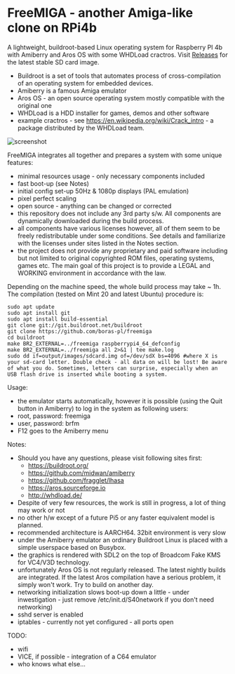 # FreeMIGA - another Amiga-like clone on RPi4b
A lightweight, buildroot-based Linux operating system for Raspberry PI 4b with Amiberry and Aros OS with some WHDLoad cractros.
Visit [Releases](https://github.com/boras-pl/freemiga/releases) for the latest stable SD card image.

- Buildroot is a set of tools that automates process of cross-compilation of an operating system for embedded devices.
- Amiberry is a famous Amiga emulator
- Aros OS - an open source operating system mostly compatible with the original one
- WHDLoad is a HDD installer for games, demos and other software
- example cractros - see https://en.wikipedia.org/wiki/Crack_intro - a package distributed by the WHDLoad team.

![screenshot](screenshot.png)

FreeMIGA integrates all together and prepares a system with some unique features:
- minimal resources usage - only necessary components included
- fast boot-up (see Notes)
- initial config set-up 50Hz & 1080p displays (PAL emulation)
- pixel perfect scaling
- open source - anything can be changed or corrected
- this repository does not include any 3rd party s/w. All components are dynamically downloaded during the build process.
- all components have various licenses however, all of them seem to be freely redistributable under some conditions. See details and familiarize with the licenses under sites listed in the Notes section.
- the project does not provide any proprietary and paid software including but not limited to original copyrighted ROM files, operating systems, games etc. The main goal of this project is to provide a LEGAL and WORKING environment in accordance with the law.

Depending on the machine speed, the whole build process may take ~ 1h. The compilation (tested on Mint 20 and latest Ubuntu) procedure is:
```
sudo apt update
sudo apt install git
sudo apt install build-essential
git clone git://git.buildroot.net/buildroot
git clone https://github.com/boras-pl/freemiga
cd buildroot
make BR2_EXTERNAL=../freemiga raspberrypi4_64_defconfig
make BR2_EXTERNAL=../freemiga all 2>&1 | tee make.log
sudo dd if=output/images/sdcard.img of=/dev/sdX bs=4096 #where X is your sd-card letter. Double check - all data on will be lost! Be aware of what you do. Sometimes, letters can surprise, especially when an USB flash drive is inserted while booting a system.
```

Usage:
- the emulator starts automatically, however it is possible (using the Quit button in Amiberry) to log in the system as following users:
- root, password: freemiga
- user, password: brfm
- F12 goes to the Amiberry menu

Notes:
- Should you have any questions, please visit following sites first:
  - https://buildroot.org/
  - https://github.com/midwan/amiberry
  - https://github.com/fragglet/lhasa
  - https://aros.sourceforge.io
  - http://whdload.de/
- Despite of very few resources, the work is still in progress, a lot of thing may work or not
- no other h/w except of a future Pi5 or any faster equivalent model is planned.
- recommended architecture is AARCH64. 32bit environment is very slow
- under the Amiberry emulator an ordinary Buildroot Linux is placed with a simple userspace based on Busybox. 
- the graphics is rendered with SDL2 on the top of Broadcom Fake KMS for VC4/V3D technology.
- unfortunately Aros OS is not regularly released. The latest nightly builds are integrated. If the latest Aros compilation have a serious problem, it simply won't work. Try to build on another day.
- networking initialization slows boot-up down a little - under inwestigation - just remove /etc/init.d/S40network if you don't need networking)
- sshd server is enabled
- iptables - currently not yet configured - all ports open

TODO:
- wifi
- VICE, if possible - integration of a C64 emulator
- who knows what else...
